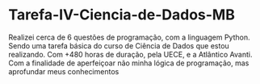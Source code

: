 # Tarefa-IV-Ciencia-de-Dados-MB
Realizei cerca de 6 questões de programação, com a linguagem Python. Sendo uma tarefa básica do curso de Ciência de Dados que estou realizando. Com +480 horas de duração, pela UECE, e a Atlântico Avanti. Com a finalidade de aperfeiçoar não minha lógica de programação, mas aprofundar meus conhecimentos
